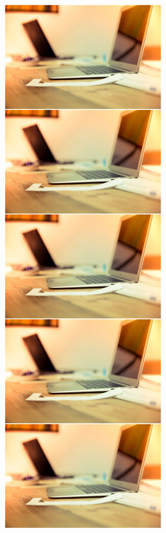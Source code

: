 <img src="images/sample-image.png" />
<img src="images/sample-image.jpeg" />

<img src="images/sample-image.jpg" />


<img src="images/sample-image.png" />
<img src="images/sample-image.jpeg" />
